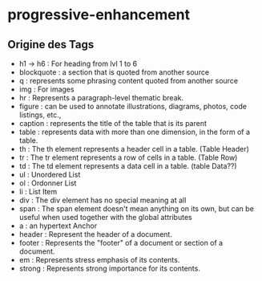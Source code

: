 # progressive-enhancement

## Origine des Tags

- h1 -> h6 : For heading from lvl 1 to 6
- blockquote : a section that is quoted from another source
- q : represents some phrasing content quoted from another source
- img : For images
- hr : Represents a paragraph-level thematic break.
- figure : can be used to annotate illustrations, diagrams, photos, code listings, etc.,
- caption : represents the title of the table that is its parent
- table : represents data with more than one dimension, in the form of a table.
- th : The th element represents a header cell in a table. (Table Header)
- tr : The tr element represents a row of cells in a table. (Table Row)
- td : The td element represents a data cell in a table. (table Data??)
- ul : Unordered List
- ol : Ordonner List
- li : List Item
- div : The div element has no special meaning at all
- span : The span element doesn't mean anything on its own, but can be useful when used together with the global attributes
- a : an hypertext Anchor
- header : Represent the header of a document.
- footer : Represents the "footer" of a document or section of a document.
- em : Represents stress emphasis of its contents.
- strong : Represents strong importance for its contents.

